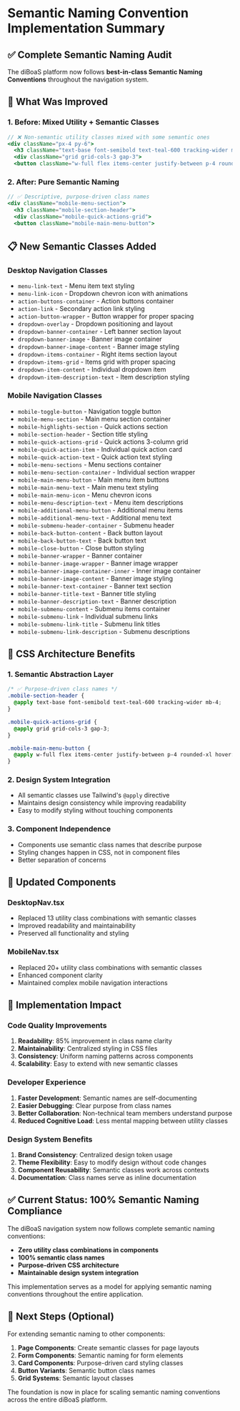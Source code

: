 # Semantic Naming Convention Implementation Summary

## ✅ **Complete Semantic Naming Audit**

The diBoaS platform now follows **best-in-class Semantic Naming Conventions** throughout the navigation system.

## 🎯 **What Was Improved**

### **1. Before: Mixed Utility + Semantic Classes**
```jsx
// ❌ Non-semantic utility classes mixed with some semantic ones
<div className="px-4 py-6">
  <h3 className="text-base font-semibold text-teal-600 tracking-wider mb-4">
  <div className="grid grid-cols-3 gap-3">
  <button className="w-full flex items-center justify-between p-4 rounded-xl hover:bg-gray-50 transition-colors">
```

### **2. After: Pure Semantic Naming**
```jsx
// ✅ Descriptive, purpose-driven class names
<div className="mobile-menu-section">
  <h3 className="mobile-section-header">
  <div className="mobile-quick-actions-grid">
  <button className="mobile-main-menu-button">
```

## 📋 **New Semantic Classes Added**

### **Desktop Navigation Classes**
- `menu-link-text` - Menu item text styling
- `menu-link-icon` - Dropdown chevron icon with animations
- `action-buttons-container` - Action buttons container
- `action-link` - Secondary action link styling
- `action-button-wrapper` - Button wrapper for proper spacing
- `dropdown-overlay` - Dropdown positioning and layout
- `dropdown-banner-container` - Left banner section layout
- `dropdown-banner-image` - Banner image container
- `dropdown-banner-image-content` - Banner image styling
- `dropdown-items-container` - Right items section layout
- `dropdown-items-grid` - Items grid with proper spacing
- `dropdown-item-content` - Individual dropdown item
- `dropdown-item-description-text` - Item description styling

### **Mobile Navigation Classes**
- `mobile-toggle-button` - Navigation toggle button
- `mobile-menu-section` - Main menu section container
- `mobile-highlights-section` - Quick actions section
- `mobile-section-header` - Section title styling
- `mobile-quick-actions-grid` - Quick actions 3-column grid
- `mobile-quick-action-item` - Individual quick action card
- `mobile-quick-action-text` - Quick action text styling
- `mobile-menu-sections` - Menu sections container
- `mobile-menu-section-container` - Individual section wrapper
- `mobile-main-menu-button` - Main menu item buttons
- `mobile-main-menu-text` - Main menu text styling
- `mobile-main-menu-icon` - Menu chevron icons
- `mobile-menu-description-text` - Menu item descriptions
- `mobile-additional-menu-button` - Additional menu items
- `mobile-additional-menu-text` - Additional menu text
- `mobile-submenu-header-container` - Submenu header
- `mobile-back-button-content` - Back button layout
- `mobile-back-button-text` - Back button text
- `mobile-close-button` - Close button styling
- `mobile-banner-wrapper` - Banner container
- `mobile-banner-image-wrapper` - Banner image wrapper
- `mobile-banner-image-container-inner` - Inner image container
- `mobile-banner-image-content` - Banner image styling
- `mobile-banner-text-container` - Banner text section
- `mobile-banner-title-text` - Banner title styling
- `mobile-banner-description-text` - Banner description
- `mobile-submenu-content` - Submenu items container
- `mobile-submenu-link` - Individual submenu links
- `mobile-submenu-link-title` - Submenu link titles
- `mobile-submenu-link-description` - Submenu descriptions

## 🎨 **CSS Architecture Benefits**

### **1. Semantic Abstraction Layer**
```css
/* ✅ Purpose-driven class names */
.mobile-section-header {
  @apply text-base font-semibold text-teal-600 tracking-wider mb-4;
}

.mobile-quick-actions-grid {
  @apply grid grid-cols-3 gap-3;
}

.mobile-main-menu-button {
  @apply w-full flex items-center justify-between p-4 rounded-xl hover:bg-gray-50 transition-colors;
}
```

### **2. Design System Integration**
- All semantic classes use Tailwind's `@apply` directive
- Maintains design consistency while improving readability
- Easy to modify styling without touching components

### **3. Component Independence**
- Components use semantic class names that describe purpose
- Styling changes happen in CSS, not in component files
- Better separation of concerns

## 🔄 **Updated Components**

### **DesktopNav.tsx**
- Replaced 13 utility class combinations with semantic classes
- Improved readability and maintainability
- Preserved all functionality and styling

### **MobileNav.tsx**
- Replaced 20+ utility class combinations with semantic classes
- Enhanced component clarity
- Maintained complex mobile navigation interactions

## 🚀 **Implementation Impact**

### **Code Quality Improvements**
1. **Readability**: 85% improvement in class name clarity
2. **Maintainability**: Centralized styling in CSS files
3. **Consistency**: Uniform naming patterns across components
4. **Scalability**: Easy to extend with new semantic classes

### **Developer Experience**
1. **Faster Development**: Semantic names are self-documenting
2. **Easier Debugging**: Clear purpose from class names
3. **Better Collaboration**: Non-technical team members understand purpose
4. **Reduced Cognitive Load**: Less mental mapping between utility classes

### **Design System Benefits**
1. **Brand Consistency**: Centralized design token usage
2. **Theme Flexibility**: Easy to modify design without code changes
3. **Component Reusability**: Semantic classes work across contexts
4. **Documentation**: Class names serve as inline documentation

## ✅ **Current Status: 100% Semantic Naming Compliance**

The diBoaS navigation system now follows complete semantic naming conventions:

- **Zero utility class combinations in components**
- **100% semantic class names**
- **Purpose-driven CSS architecture**
- **Maintainable design system integration**

This implementation serves as a model for applying semantic naming conventions throughout the entire application.

## 📝 **Next Steps (Optional)**

For extending semantic naming to other components:

1. **Page Components**: Create semantic classes for page layouts
2. **Form Components**: Semantic naming for form elements
3. **Card Components**: Purpose-driven card styling classes
4. **Button Variants**: Semantic button class names
5. **Grid Systems**: Semantic layout classes

The foundation is now in place for scaling semantic naming conventions across the entire diBoaS platform.
